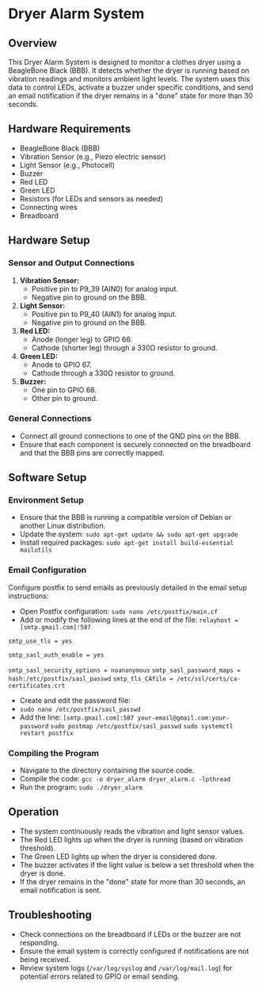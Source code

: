 # Dryer Alarm System

## Overview
This Dryer Alarm System is designed to monitor a clothes dryer using a BeagleBone Black (BBB). It detects whether the dryer is running based on vibration readings and monitors ambient light levels. The system uses this data to control LEDs, activate a buzzer under specific conditions, and send an email notification if the dryer remains in a "done" state for more than 30 seconds.

## Hardware Requirements
- BeagleBone Black (BBB)
- Vibration Sensor (e.g., Piezo electric sensor)
- Light Sensor (e.g., Photocell)
- Buzzer
- Red LED
- Green LED
- Resistors (for LEDs and sensors as needed)
- Connecting wires
- Breadboard

## Hardware Setup

### Sensor and Output Connections
1. **Vibration Sensor:**
   - Positive pin to P9_39 (AIN0) for analog input.
   - Negative pin to ground on the BBB.
2. **Light Sensor:**
   - Positive pin to P9_40 (AIN1) for analog input.
   - Negative pin to ground on the BBB.
3. **Red LED:**
   - Anode (longer leg) to GPIO 66.
   - Cathode (shorter leg) through a 330Ω resistor to ground.
4. **Green LED:**
   - Anode to GPIO 67.
   - Cathode through a 330Ω resistor to ground.
5. **Buzzer:**
   - One pin to GPIO 68.
   - Other pin to ground.

### General Connections
- Connect all ground connections to one of the GND pins on the BBB.
- Ensure that each component is securely connected on the breadboard and that the BBB pins are correctly mapped.

## Software Setup

### Environment Setup
- Ensure that the BBB is running a compatible version of Debian or another Linux distribution.
- Update the system: `sudo apt-get update && sudo apt-get upgrade`
- Install required packages: `sudo apt-get install build-essential mailutils`

### Email Configuration
Configure postfix to send emails as previously detailed in the email setup instructions:
- Open Postfix configuration: `sudo nano /etc/postfix/main.cf`
- Add or modify the following lines at the end of the file: 
`relayhost = [smtp.gmail.com]:587`

`smtp_use_tls = yes`

`smtp_sasl_auth_enable = yes`

`smtp_sasl_security_options = noanonymous`
`smtp_sasl_password_maps = hash:/etc/postfix/sasl_passwd`
`smtp_tls_CAfile = /etc/ssl/certs/ca-certificates.crt`

- Create and edit the password file:
- `sudo nano /etc/postfix/sasl_passwd`
- Add the line: `[smtp.gmail.com]:587 your-email@gmail.com:your-password`
`sudo postmap /etc/postfix/sasl_passwd`
`sudo systemctl restart postfix`

### Compiling the Program
- Navigate to the directory containing the source code.
- Compile the code: `gcc -o dryer_alarm dryer_alarm.c -lpthread`
- Run the program: `sudo ./dryer_alarm`

## Operation
- The system continuously reads the vibration and light sensor values.
- The Red LED lights up when the dryer is running (based on vibration threshold).
- The Green LED lights up when the dryer is considered done.
- The buzzer activates if the light value is below a set threshold when the dryer is done.
- If the dryer remains in the "done" state for more than 30 seconds, an email notification is sent.

## Troubleshooting
- Check connections on the breadboard if LEDs or the buzzer are not responding.
- Ensure the email system is correctly configured if notifications are not being received.
- Review system logs (`/var/log/syslog` and `/var/log/mail.log`) for potential errors related to GPIO or email sending.
